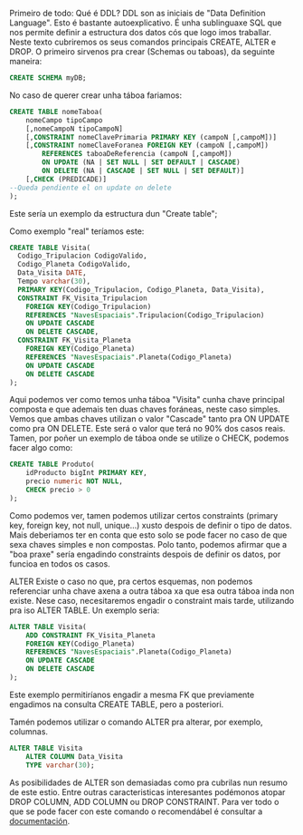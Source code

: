 Primeiro de todo: Qué é DDL? 
DDL son as iniciais de "Data Definition Language". Esto é bastante autoexplicativo.  É unha sublinguaxe SQL que nos permite definir a  estructura dos datos cós que logo imos traballar.  Neste texto cubriremos os seus comandos principais CREATE, ALTER e DROP.  O primeiro sirvenos pra crear (Schemas ou taboas), da seguinte maneira: 
~~~~sql
CREATE SCHEMA myDB;
~~~~

No caso de querer crear unha táboa fariamos:
~~~~sql
CREATE TABLE nomeTaboa(
	nomeCampo tipoCampo
	[,nomeCampoN tipoCampoN]
	[,CONSTRAINT nomeClavePrimaria PRIMARY KEY (campoN [,campoM])]
	[,CONSTRAINT nomeClaveForanea FOREIGN KEY (campoN [,campoM])
		REFERENCES taboaDeReferencia (campoN [,campoM])
		ON UPDATE (NA | SET NULL | SET DEFAULT | CASCADE)
		ON DELETE (NA | CASCADE | SET NULL | SET DEFAULT)]
	[,CHECK (PREDICADE)] 
--Queda pendiente el on update on delete
);
~~~~
Este sería un exemplo da estructura dun "Create table";

Como exemplo "real" teríamos este:
~~~~sql
CREATE TABLE Visita(
  Codigo_Tripulacion CodigoValido,
  Codigo_Planeta CodigoValido,
  Data_Visita DATE,
  Tempo varchar(30),
  PRIMARY KEY(Codigo_Tripulacion, Codigo_Planeta, Data_Visita),
  CONSTRAINT FK_Visita_Tripulacion
    FOREIGN KEY(Codigo_Tripulacion)
    REFERENCES "NavesEspaciais".Tripulacion(Codigo_Tripulacion)
    ON UPDATE CASCADE
    ON DELETE CASCADE,
  CONSTRAINT FK_Visita_Planeta
    FOREIGN KEY(Codigo_Planeta)
    REFERENCES "NavesEspaciais".Planeta(Codigo_Planeta)
    ON UPDATE CASCADE
    ON DELETE CASCADE
);
~~~~
Aqui podemos ver como temos unha táboa "Visita" cunha chave principal composta e que ademais ten duas 
chaves foráneas, neste caso simples. 
Vemos que ambas chaves utilizan o valor "Cascade" tanto pra ON UPDATE como pra ON DELETE. Este será o valor que terá no 90% dos casos reais. 
Tamen, por poñer un exemplo de táboa onde se utilize o CHECK, podemos facer algo como:
~~~~sql
CREATE TABLE Produto(
	idProducto bigInt PRIMARY KEY,
	precio numeric NOT NULL,
	CHECK precio > 0
);
~~~~
Como podemos ver, tamen podemos utilizar certos constraints (primary key, foreign key, not null, unique...) xusto despois de definir o tipo de datos. Mais deberiamos ter en conta que esto solo se pode facer no caso de que sexa chaves simples e non compostas. Polo tanto, podemos afirmar que a "boa praxe" sería engadindo constraints despois de definir os datos, por funcioa en todos os casos.

ALTER 
Existe o caso no que, pra certos esquemas, non podemos referenciar unha chave axena a outra táboa xa que esa outra táboa inda non existe. Nese caso, necesitaremos engadir o constraint mais tarde, utilizando pra iso ALTER TABLE.
Un exemplo seria:
~~~~sql
ALTER TABLE Visita(
	ADD CONSTRAINT FK_Visita_Planeta
	FOREIGN KEY(Codigo_Planeta)
	REFERENCES "NavesEspaciais".Planeta(Codigo_Planeta)
	ON UPDATE CASCADE
	ON DELETE CASCADE
);
~~~~
Este exemplo permitiríanos engadir a mesma FK que previamente engadimos na consulta CREATE TABLE, pero a posteriori. 

Tamén podemos utilizar o comando ALTER pra alterar, por exemplo, columnas.
~~~~sql
ALTER TABLE Visita
	ALTER COLUMN Data_Visita 
	TYPE varchar(30);
~~~~
As posibilidades de ALTER son demasiadas como pra cubrilas nun resumo de este estio. Entre outras caracteristicas interesantes podémonos atopar DROP COLUMN, ADD COLUMN ou DROP CONSTRAINT. Para ver todo o que se pode facer con este comando o recomendábel é consultar a [documentación](https://www.postgresql.org/docs/9.1/sql-altertable.html).


